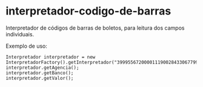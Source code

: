 interpretador-codigo-de-barras
==============================

Interpretador de códigos de barras de boletos, para leitura dos campos individuais.

Exemplo de uso:
```
Interpretador interpretador = new InterpretadorFactory().getInterpretador("39995567200001119002843306779912340123456001");
interpretador.getAgencia();
interpretador.getBanco();
interpretador.getValor();
```